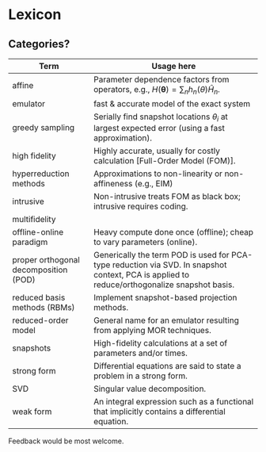 # Lexicon

## Categories?

| Term | Usage here |
| ----------- | ----------- |
| affine |Parameter dependence factors from operators, e.g., $H(\bm{\theta})= \sum_n h_n({\theta}) \widehat{H}_n$. |
| emulator | fast &amp; accurate model of the exact system |
| greedy sampling | Serially find snapshot locations $\theta_i$ at largest expected error (using a fast approximation). |
| high fidelity | Highly accurate, usually for costly calculation [Full-Order Model (FOM)]. |
| hyperreduction methods | Approximations to non-linearity or non-affineness (e.g., EIM) |
| intrusive | Non-intrusive treats FOM as black box; intrusive requires coding. |
| multifidelity | |
| offline-online paradigm | Heavy compute done once (offline); cheap to vary parameters (online). |
| proper orthogonal decomposition (POD) | Generically the term POD is used for PCA-type reduction via SVD. In snapshot context, PCA is applied to reduce/orthogonalize snapshot basis. |
| reduced basis methods (RBMs) | Implement snapshot-based projection methods. |
| reduced-order model | General name for an emulator resulting from applying MOR techniques.|
| snapshots | High-fidelity calculations at a set of parameters and/or times.|
| strong form | Differential equations are said to state a problem in a strong form.|
| SVD | Singular value decomposition. |
| weak form | An integral expression such as a functional that implicitly contains a differential equation. |


Feedback would be most welcome.
